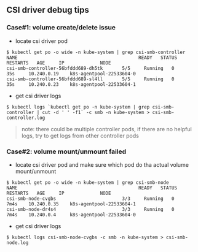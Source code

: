 ## CSI driver debug tips
### Case#1: volume create/delete issue
 - locate csi driver pod
```console
$ kubectl get po -o wide -n kube-system | grep csi-smb-controller
NAME                                            READY   STATUS    RESTARTS   AGE     IP             NODE
csi-smb-controller-56bfddd689-dh5tk       5/5     Running   0          35s     10.240.0.19    k8s-agentpool-22533604-0
csi-smb-controller-56bfddd689-sl4ll       5/5     Running   0          35s     10.240.0.23    k8s-agentpool-22533604-1
```
 - get csi driver logs
```console
$ kubectl logs `kubectl get po -n kube-system | grep csi-smb-controller | cut -d ' ' -f1` -c smb -n kube-system > csi-smb-controller.log
```
> note: there could be multiple controller pods, if there are no helpful logs, try to get logs from other controller pods

### Case#2: volume mount/unmount failed
 - locate csi driver pod and make sure which pod do tha actual volume mount/unmount
```console
$ kubectl get po -o wide -n kube-system | grep csi-smb-node
NAME                                            READY   STATUS    RESTARTS   AGE     IP             NODE
csi-smb-node-cvgbs                        3/3     Running   0          7m4s    10.240.0.35    k8s-agentpool-22533604-1
csi-smb-node-dr4s4                        3/3     Running   0          7m4s    10.240.0.4     k8s-agentpool-22533604-0
```

 - get csi driver logs
```console
$ kubectl logs csi-smb-node-cvgbs -c smb -n kube-system > csi-smb-node.log
```
